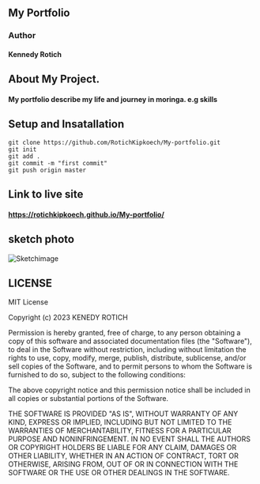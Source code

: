## My Portfolio

### Author 

#### Kennedy Rotich

## About My  Project.

#### My portfolio describe my life and journey in moringa. e.g skills

## Setup and Insatallation
````
git clone https://github.com/RotichKipkoech/My-portfolio.git
git init
git add .
git commit -m "first commit"
git push origin master
````
## Link to live site
#### https://rotichkipkoech.github.io/My-portfolio/

## sketch photo
![Sketchimage](https://user-images.githubusercontent.com/132645931/236681915-b435aa69-4f94-4694-ac6c-c9a0bdfa788d.jpg)

## LICENSE
MIT License

Copyright (c) 2023 KENEDY ROTICH

Permission is hereby granted, free of charge, to any person obtaining a copy
of this software and associated documentation files (the "Software"), to deal
in the Software without restriction, including without limitation the rights
to use, copy, modify, merge, publish, distribute, sublicense, and/or sell
copies of the Software, and to permit persons to whom the Software is
furnished to do so, subject to the following conditions:

The above copyright notice and this permission notice shall be included in all
copies or substantial portions of the Software.

THE SOFTWARE IS PROVIDED "AS IS", WITHOUT WARRANTY OF ANY KIND, EXPRESS OR
IMPLIED, INCLUDING BUT NOT LIMITED TO THE WARRANTIES OF MERCHANTABILITY,
FITNESS FOR A PARTICULAR PURPOSE AND NONINFRINGEMENT. IN NO EVENT SHALL THE
AUTHORS OR COPYRIGHT HOLDERS BE LIABLE FOR ANY CLAIM, DAMAGES OR OTHER
LIABILITY, WHETHER IN AN ACTION OF CONTRACT, TORT OR OTHERWISE, ARISING FROM,
OUT OF OR IN CONNECTION WITH THE SOFTWARE OR THE USE OR OTHER DEALINGS IN THE
SOFTWARE.
